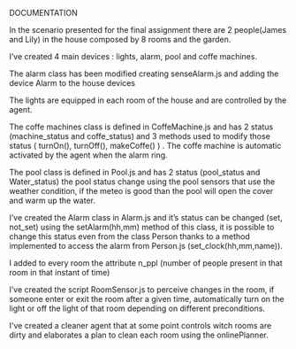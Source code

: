 DOCUMENTATION

In the scenario presented for the final assignment there are 2 people(James and Lily) in the house composed by 8 rooms and the garden.

I’ve created 4 main devices : lights, alarm, pool and coffe machines.

The alarm class has been modified creating senseAlarm.js and adding the device Alarm to the house devices

The lights are equipped in each room of the house and are controlled by the agent.

The coffe machines class is defined in CoffeMachine.js and has 2 status (machine\_status and coffe\_status) and 3 methods used to modify those status ( turnOn(), turnOff(), makeCoffe() ) . The coffe machine is automatic activated by the agent when the alarm ring.

The pool class is defined in Pool.js and has 2 status (pool_status and Water_status) the pool status change using the pool sensors that use the weather condition, if the meteo is good than the pool will open the cover and warm up the water. 

I’ve created the Alarm class in Alarm.js and it’s status can be changed (set, not\_set) using the setAlarm(hh,mm) method of this class, it is possible to change this status even from the class Person thanks to a method implemented to access the alarm from Person.js (set_clock(hh,mm,name)).

I added to every room the attribute n_ppl (number of people present in that room in that instant of time)

I’ve created the script RoomSensor.js to perceive changes in the room, if someone enter or exit the room after a given time, automatically turn on the light or off the light of that room depending on different preconditions.

I've created a cleaner agent that at some point controls witch rooms are dirty and elaborates a plan to clean each room using the onlinePlanner.


